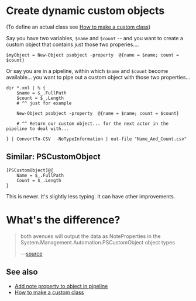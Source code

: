 ﻿# Create dynamic custom objects

(To define an actual class see [How to make a custom class](how_to_make_a_custom_class.md))

Say you have two variables, `$name` and `$count` -- and you want to create a custom object that contains just those two properies....

	$myObject = New-Object psobject -property  @{name = $name; count = $count}

Or say you are in a pipeline, within which `$name` and `$count` become available... you want to pipe out a custom object with those two properties...

	dir *.xml | % {
		$name = $_.FullPath
		$count = $_.Length
		# ^^ just for example

		New-Object psobject -property  @{name = $name; count = $count}

		# ^^ Return our custom object... for the next actor in the pipeline to deal with...

	} | ConvertTo-CSV  -NoTypeInformation | out-file "Name_And_Count.csv"




## Similar: PSCustomObject

	[PSCustomObject]@{
		Name = $_.FullPath
		Count = $_.Length
	}


This is newer. It's slightly less typing. It can have other improvements.



# What's the difference?

> both avenues will output the data as NoteProperties in the System.Management.Automation.PSCustomObject object types
>
> &mdash;[source](https://devops-collective-inc.gitbook.io/the-big-book-of-powershell-gotchas/new-object-psobject-vs.-pscustomobject)



## See also

- [Add note property to object in pipeline](add_property_to_object_along_pipeline.md)
- [How to make a custom class](how_to_make_a_custom_class.md)